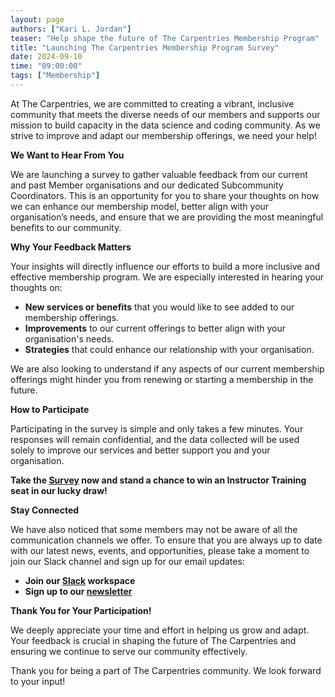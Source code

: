 ```yaml
---
layout: page
authors: ["Kari L. Jordan"]
teaser: "Help shape the future of The Carpentries Membership Program"
title: "Launching The Carpentries Membership Program Survey"
date: 2024-09-10
time: "09:00:00"
tags: ["Membership"]
---
```


At The Carpentries, we are committed to creating a vibrant, inclusive community that meets the diverse needs of our members and supports our mission to build capacity in the data science and coding community. As we strive to improve and adapt our membership offerings, we need your help!

**We Want to Hear From You**

We are launching a survey to gather valuable feedback from our current and past Member organisations and our dedicated Subcommunity Coordinators. This is an opportunity for you to share your thoughts on how we can enhance our membership model, better align with your organisation’s needs, and ensure that we are providing the most meaningful benefits to our community.

**Why Your Feedback Matters**

Your insights will directly influence our efforts to build a more inclusive and effective membership program. We are especially interested in hearing your thoughts on:

- **New services or benefits** that you would like to see added to our membership offerings.
- **Improvements** to our current offerings to better align with your organisation's needs.
- **Strategies** that could enhance our relationship with your organisation.

We are also looking to understand if any aspects of our current membership offerings might hinder you from renewing or starting a membership in the future.

**How to Participate**

Participating in the survey is simple and only takes a few minutes. Your responses will remain confidential, and the data collected will be used solely to improve our services and better support you and your organisation.

**Take the [Survey](https://carpentries.typeform.com/to/cSkqdrOL) now and stand a chance to win an Instructor Training seat in our lucky draw!**

**Stay Connected**

We have also noticed that some members may not be aware of all the communication channels we offer. To ensure that you are always up to date with our latest news, events, and opportunities, please take a moment to join our Slack channel and sign up for our email updates:

- **Join our [Slack](https://slack-invite.carpentries.org/) workspace**
- **Sign up to our [newsletter](https://carpentries.org/newsletter/)**

**Thank You for Your Participation!**

We deeply appreciate your time and effort in helping us grow and adapt. Your feedback is crucial in shaping the future of The Carpentries and ensuring we continue to serve our community effectively.

Thank you for being a part of The Carpentries community. We look forward to your input!
